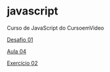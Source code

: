 # javascript
 Curso de JavaScript do CursoemVideo

<a href="desafios/desafio001/index.html">Desafio 01</a>

<a href="aula04/ex001.html">Aula 04</a>

<a href="exercicios/ex002/index.html">Exercício 02</a>